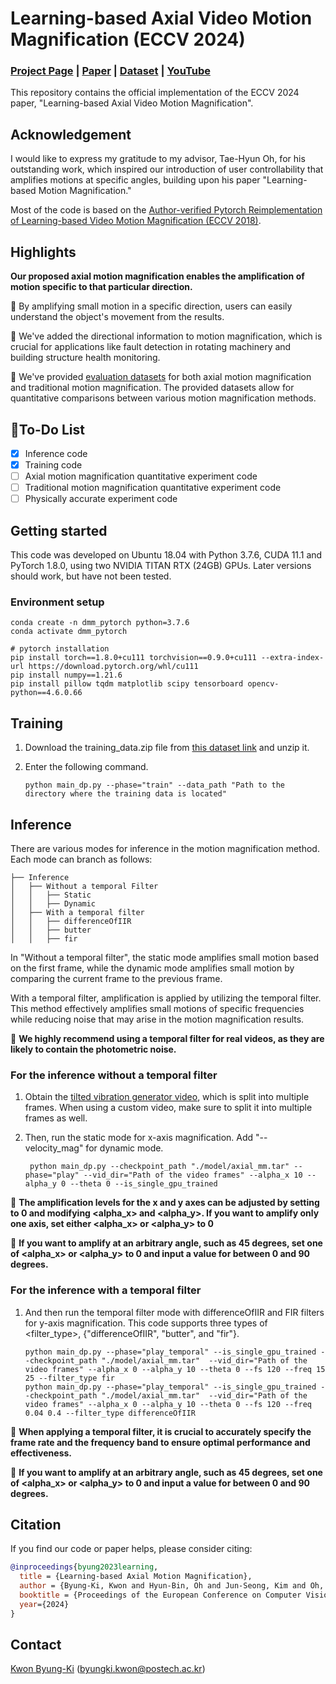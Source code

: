 # Learning-based Axial Video Motion Magnification (ECCV 2024)
### [Project Page](https://axial-momag.github.io/axial-momag/) | [Paper](https://arxiv.org/abs/2312.09551)  |  [Dataset](https://drive.google.com/drive/folders/1jB2aCfOlQGgAVAzv9lsMDfWlzEIHbYy0)  |  [YouTube](https://www.youtube.com/watch?v=rirtanavs34)
This repository contains the official implementation of the ECCV 2024 paper, "Learning-based Axial Video Motion Magnification".

## Acknowledgement
I would like to express my gratitude to my advisor, Tae-Hyun Oh, for his outstanding work, which inspired our introduction of user controllability that amplifies motions at specific angles, building upon his paper "Learning-based Motion Magnification."

Most of the code is based on the [Author-verified Pytorch Reimplementation of Learning-based Video Motion Magnification (ECCV 2018)](https://github.com/postech-ami/Deep-Motion-Mag-Pytorch).

## Highlights
**Our proposed axial motion magnification enables the amplification of motion specific to that particular direction.** 

🌟 By amplifying small motion in a specific direction, users can easily understand the object's movement from the results.

🌟 We've added the directional information to motion magnification, which is crucial for applications like fault detection in rotating machinery and building structure health monitoring.

🌟 We've provided [evaluation datasets](https://arxiv.org/abs/2312.09551) for both axial motion magnification and traditional motion magnification. The provided datasets allow for quantitative comparisons between various motion magnification methods.


## 💪To-Do List

- [x] Inference code
- [x] Training code
- [ ] Axial motion magnification quantitative experiment code
- [ ] Traditional motion magnification quantitative experiment code
- [ ] Physically accurate experiment code

## Getting started
This code was developed on Ubuntu 18.04 with Python 3.7.6, CUDA 11.1 and PyTorch 1.8.0, using two NVIDIA TITAN RTX (24GB) GPUs. 
Later versions should work, but have not been tested.

### Environment setup

```
conda create -n dmm_pytorch python=3.7.6
conda activate dmm_pytorch

# pytorch installation
pip install torch==1.8.0+cu111 torchvision==0.9.0+cu111 --extra-index-url https://download.pytorch.org/whl/cu111
pip install numpy==1.21.6
pip install pillow tqdm matplotlib scipy tensorboard opencv-python==4.6.0.66
```

## Training
1. Download the training_data.zip file from [this dataset link](https://drive.google.com/drive/folders/1jB2aCfOlQGgAVAzv9lsMDfWlzEIHbYy0) and unzip it.

2. Enter the following command.
    ```
    python main_dp.py --phase="train" --data_path "Path to the directory where the training data is located"
    ```

## Inference
There are various modes for inference in the motion magnification method. Each mode can branch as follows:

    ├── Inference
    │   ├── Without a temporal Filter
    │   │   ├── Static
    │   │   ├── Dynamic
    │   ├── With a temporal filter   
    │   │   ├── differenceOfIIR
    │   │   ├── butter
    │   │   ├── fir

In "Without a temporal filter", the static mode amplifies small motion based on the first frame, while the dynamic mode amplifies small motion by comparing the current frame to the previous frame.

With a temporal filter, amplification is applied by utilizing the temporal filter. This method effectively amplifies small motions of specific frequencies while reducing noise that may arise in the motion magnification results.

🌟 **We highly recommend using a temporal filter for real videos, as they are likely to contain the photometric noise.** 

    
### For the inference without a temporal filter

1) Obtain the [tilted vibration generator video](https://drive.google.com/drive/folders/1Ql0re87ESWPrrZ_fHKWSMGdj34ddBfUn), which is split into multiple frames. When using a custom video, make sure to split it into multiple frames as well.

2) Then, run the static mode for x-axis magnification. Add "--velocity_mag" for dynamic mode.

        python main_dp.py --checkpoint_path "./model/axial_mm.tar" --phase="play" --vid_dir="Path of the video frames" --alpha_x 10 --alpha_y 0 --theta 0 --is_single_gpu_trained   

🌟 **The amplification levels for the x and y axes can be adjusted by setting <theta> to 0 and modifying <alpha_x> and <alpha_y>. If you want to amplify only one axis, set either <alpha_x> or <alpha_y> to 0** 

🌟 **If you want to amplify at an arbitrary angle, such as 45 degrees, set one of <alpha_x> or <alpha_y> to 0 and input a value for <theta> between 0 and 90 degrees.** 

### For the inference with a temporal filter

1) And then run the temporal filter mode with differenceOfIIR and FIR filters for y-axis magnification. This code supports three types of <filter_type>, {"differenceOfIIR", "butter", and "fir"}.
      
       python main_dp.py --phase="play_temporal" --is_single_gpu_trained --checkpoint_path "./model/axial_mm.tar"  --vid_dir="Path of the video frames" --alpha_x 0 --alpha_y 10 --theta 0 --fs 120 --freq 15 25 --filter_type fir 
       python main_dp.py --phase="play_temporal" --is_single_gpu_trained --checkpoint_path "./model/axial_mm.tar"  --vid_dir="Path of the video frames" --alpha_x 0 --alpha_y 10 --theta 0 --fs 120 --freq 0.04 0.4 --filter_type differenceOfIIR 

🌟 **When applying a temporal filter, it is crucial to accurately specify the frame rate <fs> and the frequency band <freq> to ensure optimal performance and effectiveness.** 

🌟 **If you want to amplify at an arbitrary angle, such as 45 degrees, set one of <alpha_x> or <alpha_y> to 0 and input a value for <theta> between 0 and 90 degrees.** 

## Citation
If you find our code or paper helps, please consider citing:
````BibTeX
@inproceedings{byung2023learning,
  title = {Learning-based Axial Motion Magnification},
  author = {Byung-Ki, Kwon and Hyun-Bin, Oh and Jun-Seong, Kim and Oh, Tae-Hyun},
  booktitle = {Proceedings of the European Conference on Computer Vision (ECCV)},
  year={2024}
}
````

## Contact
[Kwon Byung-Ki](https://sites.google.com/d/1_vNQqcB8irFCGLrXgQ___xkpssz4TZ0O/p/1Sxd4GHllVhHgATVMsK9Onf_3Qlo8HgTj/edit) (byungki.kwon@postech.ac.kr)
